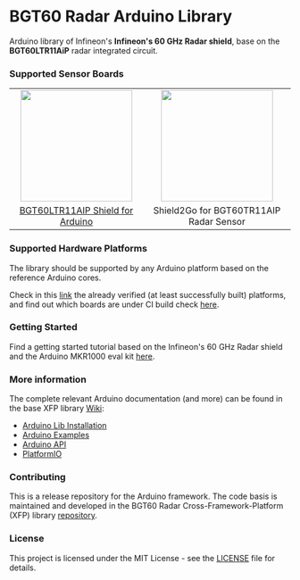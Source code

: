 # BGT60 Radar Arduino Library

Arduino library of Infineon's **Infineon's 60 GHz Radar shield**, base on the **BGT60LTR11AiP** radar integrated circuit.

### Supported Sensor Boards
<table>
    <tr>
        <td align="center"><img src="https://github.com/Infineon/radar-bgt60/wiki/img/bgt60-without-background.png" width=200></td>
        <td align="center"><img src="https://github.com/Infineon/radar-bgt60/wiki/img/radar_S2Go_front_with_background.png" width=200></td>
    </tr>
    <tr>
        <td style="text-align: center"><a href="https://github.com/Infineon/radar-bgt60/wiki/Hardware-Platforms#radar-bgt60-pinout">BGT60LTR11AIP Shield for Arduino</a></td>
       <td style="text-align: center">Shield2Go for BGT60TR11AIP Radar Sensor</a></td> 
    </tr>
</table>

### Supported Hardware Platforms

The library should be supported by any Arduino platform based on the reference Arduino cores. 

Check in this [link](https://github.com/Infineon/radar-bgt60/wiki/Hardware-Platforms) the already verified (at least successfully built) platforms, and find out which boards are under CI build check [here](https://github.com/Infineon/arduino-radar-bgt60/blob/master/.github/workflows/build-check.yml).

### Getting Started

Find a getting started tutorial based on the Infineon's 60 GHz Radar shield and the Arduino MKR1000 eval kit [here](https://github.com/Infineon/radar-bgt60/wiki/Ino-Getting-Started).

### More information

The complete relevant Arduino documentation (and more) can be found in the base XFP library [Wiki](https://github.com/infineon/radar-bgt60/wiki/Home):

* <a href="https://github.com/Infineon/radar-bgt60/wiki/Ino-Library-Installation"> Arduino Lib Installation</a><br> 
* <a href="https://github.com/Infineon/radar-bgt60/wiki/Examples">Arduino Examples</a><br>
* <a href="https://github.com/Infineon/radar-bgt60/wiki/Arduino-API">Arduino API</a><br>
* <a href="https://github.com/Infineon/radar-bgt60/wiki/PlatformIO">PlatformIO</a><br>

### Contributing

This is a release repository for the Arduino framework. The code basis is maintained and developed in the BGT60 Radar Cross-Framework-Platform (XFP) library [repository](https://github.com/infineon/radar-bgt60). 
  
### License

This project is licensed under the MIT License - see the [LICENSE](LICENSE) file for details.
